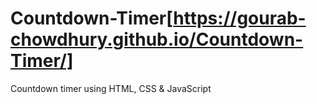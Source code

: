 # Countdown-Timer[https://gourab-chowdhury.github.io/Countdown-Timer/]
Countdown timer using HTML, CSS &amp; JavaScript
